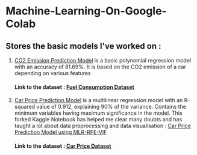 # Machine-Learning-On-Google-Colab

<h2>Stores the basic models I've worked on :</h3>

1. <a href='https://github.com/anishmo99/Machine-Learning-On-Google-Colab/blob/master/fuelPolynomial81_69.ipynb'>CO2 Emission Prediction Model</a> is a basic polynomial regression model with an accuracy of 81.69%. It is based on the CO2 emission of a car depending on various features
<br><h4>Link to the dataset : <a href='https://github.com/anishmo99/Machine-Learning-On-Google-Colab/blob/master/FuelConsumptionCo2.csv'>Fuel Consumption Dataset</a> </h4>

2. <a href='https://github.com/anishmo99/Machine-Learning-On-Google-Colab/blob/master/carPricePredictionEdited.ipynb'>Car Price Prediction Model</a> is a multilinear regression model with an R-squared value of 0.912, explaining 90% of the variance. Contains the minimum variables having maximum significance in the model. This forked Kaggle Notebook has helped me clear many doubts and has taught a lot about data preprocessing and data visualisation :  <a href='https://www.kaggle.com/anishmookherjee/carprice-prediction-mlr-rfe-vif-edited'>Car Price Prediction Model using MLR-RFE-VIF</a>
<br><h4>Link to the dataset : <a href='https://github.com/anishmo99/Machine-Learning-On-Google-Colab/blob/master/CarPrice_Assignment.csv'>Car Price Dataset</a> </h4>
